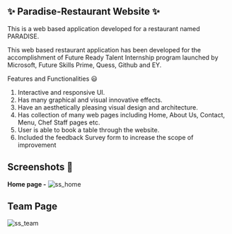 ## **✨ Paradise-Restaurant Website ✨**

This is a web based application developed for a restaurant named PARADISE.

This web based restaurant application has been developed for the accomplishment of Future Ready Talent Internship program launched by Microsoft, Future Skills Prime, Quess, Github and EY.


Features and Functionalities 😃
1. Interactive and responsive UI.
2. Has many graphical and visual innovative effects.
3. Have an aesthetically pleasing visual design and architecture.
4. Has collection of many web pages including Home, About Us, Contact, Menu, Chef Staff pages etc.
5. User is able to book a table through the website.
6. Included the feedback Survey form to increase the scope of improvement


## **Screenshots 📸**
**Home page -**
![ss_home](https://user-images.githubusercontent.com/65770068/159678476-e58e263b-8dc1-4d3b-a5ab-b85b617efea3.png)

## Team Page
![ss_team](https://user-images.githubusercontent.com/65770068/159678925-82feacae-ed81-426a-ae15-8a5040f5747f.png)

